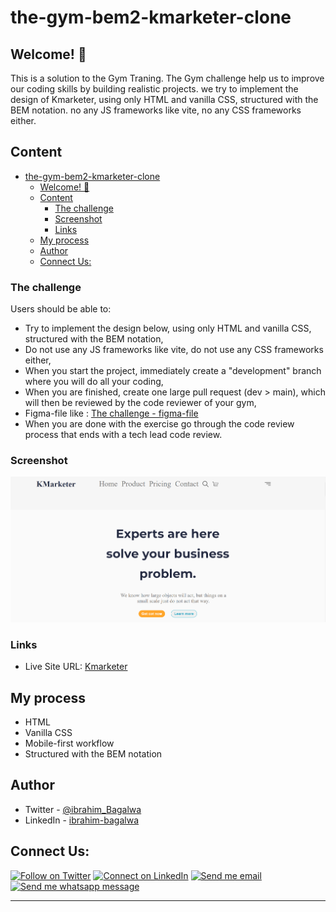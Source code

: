 # the-gym-bem2-kmarketer-clone

## Welcome! 👋

This is a solution to the Gym Traning. The Gym challenge help us to improve our coding skills by building realistic projects.
we try to implement the design of Kmarketer, using only HTML and vanilla CSS, structured with the BEM notation. no any JS frameworks like vite, no any CSS frameworks either.

## Content

- [the-gym-bem2-kmarketer-clone](#the-gym-bem2-kmarketer-clone)
  - [Welcome! 👋](#welcome-)
  - [Content](#content)
    - [The challenge](#the-challenge)
    - [Screenshot](#screenshot)
    - [Links](#links)
  - [My process](#my-process)
  - [Author](#author)
  - [Connect Us:](#connect-us)

### The challenge

Users should be able to:

- Try to implement the design below, using only HTML and vanilla CSS, structured with the BEM notation,
- Do not use any JS frameworks like vite, do not use any CSS frameworks either,
- When you start the project, immediately create a "development" branch where you will do all your coding,
- When you are finished, create one large pull request (dev > main), which will then be reviewed by the code reviewer of your gym,
- Figma-file like : [ The challenge - figma-file](https://www.figma.com/proto/Nt05aogIrfc4ExLyd7UFI2/KMarketer-Figma-Corporate-Template-Community?node-id=964%3A5821&scaling=min-zoom&page-id=964%3A5456)
- When you are done with the exercise go through the code review process that ends with a tech lead code review.

### Screenshot

![Kmarketer - Homepage](./asserts/kmarketer.PNG)

### Links

- Live Site URL: [Kmarketer](./asserts/kmarketer.PNG)

## My process

- HTML
- Vanilla CSS
- Mobile-first workflow
- Structured with the BEM notation

## Author

- Twitter - [@ibrahim_Bagalwa](https://twitter.com/ibrahim_Bagalwa)
- LinkedIn - [ibrahim-bagalwa](https://www.linkedin.com/in/IbrahimBagalwa)

## Connect Us:

<p align="left">

[![Follow on Twitter](https://img.shields.io/badge/--twitter?label=Twitter&logo=Twitter&style=social)](https://twitter.com/ibrahim_Bagalwa) [![Connect on LinkedIn](https://img.shields.io/badge/--linkedin?label=LinkedIn&logo=LinkedIn&style=social)](https://www.linkedin.com/in/IbrahimBagalwa) [![Send me email](https://img.shields.io/badge/--gmail?label=Gmail&logo=Gmail&style=social)](mailto:bagmurhulaibrahim@gmail.com) [![Send me whatsapp message ](https://img.shields.io/badge/--whatsapp?label=Whatsapp&logo=Whatsapp&style=social)](+243971004914)

---

</p>

